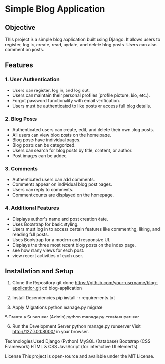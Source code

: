 # Simple Blog Application

## Objective
This project is a simple blog application built using Django. It allows users to register, log in, create, read, update, and delete blog posts. Users can also comment on posts.

## Features

### 1. User Authentication
- Users can register, log in, and log out.
- Users can maintain their personal profiles (profile picture, bio, etc.).
- Forgot password functionality with email verification.
- Users must be authenticated to like posts or access full blog details.

### 2. Blog Posts
- Authenticated users can create, edit, and delete their own blog posts.
- All users can view blog posts on the home page.
- Blog posts have individual pages.
- Blog posts can be categorized.
- Users can search for blog posts by title, content, or author.
- Post images can be added.


### 3. Comments
- Authenticated users can add comments.
- Comments appear on individual blog post pages.
- Users can reply to comments.
- Comment counts are displayed on the homepage.

### 4. Additional Features
- Displays author's name and post creation date.
- Uses Bootstrap for basic styling.
- Users must log in to access certain features like commenting, liking, and reading full posts.
- Uses Bootstrap for a modern and responsive UI.
- Displays the three most recent blog posts on the index page.
- see how many views for each post.
- view recent activities of each user.

## Installation and Setup


 1. Clone the Repository
git clone https://github.com/your-username/blog-application.git
cd blog-application


3. Install Dependencies
pip install -r requirements.txt

4. Apply Migrations
python manage.py migrate


5.Create a Superuser (Admin)
python manage.py createsuperuser


6. Run the Development Server
python manage.py runserver
Visit http://127.0.0.1:8000/ in your browser.


Technologies Used
Django (Python)
MySQL (Database)
Bootstrap (CSS Framework)
HTML & CSS
JavaScript (for interactive UI elements)


License
This project is open-source and available under the MIT License.
